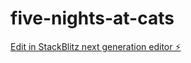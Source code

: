 # five-nights-at-cats

[Edit in StackBlitz next generation editor ⚡️](https://stackblitz.com/~/github.com/breslavsky/five-nights-at-cats)